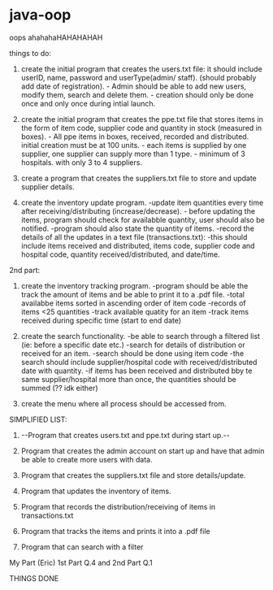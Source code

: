 # java-oop
oops
ahahahaHAHAHAHAH


things to do:

1. create the initial program that creates the users.txt file: it should include userID, name, password and userType(admin/ staff). (should probably add date of registration).
       - Admin should be able to add new users, modify them, search and delete them.
       - creation should only be done once and only once during intial launch.
   
2. create the initial program that creates the ppe.txt file that stores items in the form of item code, supplier code and quantity in stock (measured in boxes).
        - All ppe items in boxes, received, recorded and distributed. initial creation must be at 100 units.
        - each items is supplied by one supplier, one supplier can supply more than 1 type.
        - minimum of 3 hospitals. with only 3 to 4 suppliers.

3. create a program that creates the suppliers.txt file to store and update supplier details.

4. create the inventory update program.
         -update item quantities every time after receiving/distributing (increase/decrease).
         - before updating the items, program should check for availabble quantity, user should also be notified.
                 -program should also state the quantity of items.
         -record the details of all the updates in a text file (transactions.txt):
                 -this should include items received and distributed, items code, supplier code and hospital code, quantity received/distributed, and date/time.



2nd part:

1. create the inventory tracking program.
         -program should be able the track the amount of items and be able to print it to a .pdf file.
         -total availabbe items sorted in ascending order of item code
         -records of items <25 quantities
         -track available quatity for an item
         -track items received during specific time (start to end date)

2. create the search functionality.
         -be able to search through a filtered list (ie: before a specific date etc.)
         -search for details of distribution or received for an item.
         -search should be done using item code
         -the search should include supplier/hospital code with received/distributed date with quantity.
         -if items has been received and distributed bby te same supplier/hospital more than once, the quantities should be summed (?? idk either)

3. create the menu where all process should be accessed from.

SIMPLIFIED LIST:
1. --Program that creates users.txt and ppe.txt during start up.--
2. Program that creates the admin account on start up and have that admin be able to create more users with data.
3. Program that creates the suppliers.txt file and store details/update.
4. Program that updates the inventory of items.
5. Program that records the distribution/receiving of items in transactions.txt

6. Program that tracks the items and prints it into a .pdf file
7. Program that can search with a filter

My Part (Eric)
1st Part Q.4 and 2nd Part Q.1


THINGS DONE
